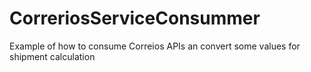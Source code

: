 # CorreriosServiceConsummer
Example of how to consume Correios APIs an convert some values for shipment calculation
